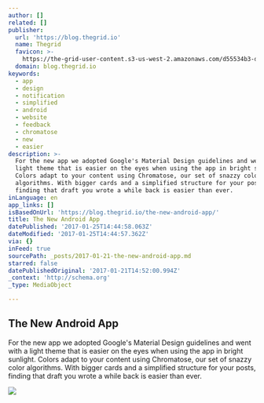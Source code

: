 ```yaml
---
author: []
related: []
publisher:
  url: 'https://blog.thegrid.io'
  name: Thegrid
  favicon: >-
    https://the-grid-user-content.s3-us-west-2.amazonaws.com/d55534b3-d050-4829-803d-f52975ed9be2.png
  domain: blog.thegrid.io
keywords:
  - app
  - design
  - notification
  - simplified
  - android
  - website
  - feedback
  - chromatose
  - new
  - easier
description: >-
  For the new app we adopted Google's Material Design guidelines and went with a
  light theme that is easier on the eyes when using the app in bright sunlight.
  Colors adapt to your content using Chromatose, our set of snazzy color
  algorithms. With bigger cards and a simplified structure for your posts,
  finding that draft you wrote a while back is easier than ever.
inLanguage: en
app_links: []
isBasedOnUrl: 'https://blog.thegrid.io/the-new-android-app/'
title: The New Android App
datePublished: '2017-01-25T14:44:58.063Z'
dateModified: '2017-01-25T14:44:57.362Z'
via: {}
inFeed: true
sourcePath: _posts/2017-01-21-the-new-android-app.md
starred: false
datePublishedOriginal: '2017-01-21T14:52:00.994Z'
_context: 'http://schema.org'
_type: MediaObject

---
```

<article style=""><h1>The New Android App</h1><p>For the new app we adopted Google's Material Design guidelines and went with a light theme that is easier on the eyes when using the app in bright sunlight. Colors adapt to your content using Chromatose, our set of snazzy color algorithms. With bigger cards and a simplified structure for your posts, finding that draft you wrote a while back is easier than ever.</p><img src="https://the-grid-user-content.s3-us-west-2.amazonaws.com/ce319143-a953-4894-9afb-089d6249e022.jpg" /></article>